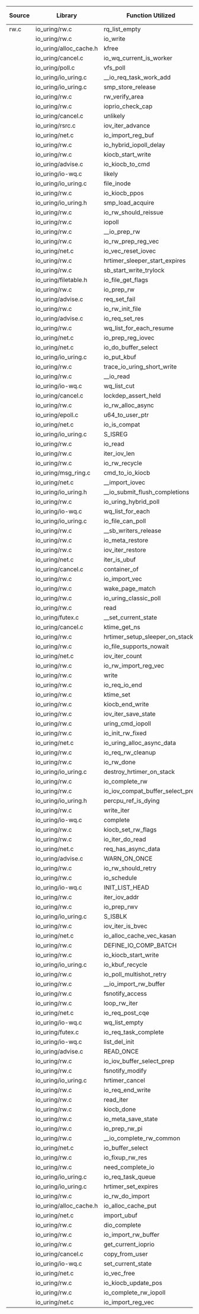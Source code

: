 | Source | Library | Function Utilized | Times Used |
|--------|---------|-------------------|------------|
| rw.c | io_uring/rw.c | rq_list_empty | 2 |
| | io_uring/rw.c | io_write | 1 |
| | io_uring/alloc_cache.h | kfree | 1 |
| | io_uring/cancel.c | io_wq_current_is_worker | 1 |
| | io_uring/poll.c | vfs_poll | 1 |
| | io_uring/io_uring.c | __io_req_task_work_add | 1 |
| | io_uring/io_uring.c | smp_store_release | 1 |
| | io_uring/rw.c | rw_verify_area | 2 |
| | io_uring/rw.c | ioprio_check_cap | 1 |
| | io_uring/cancel.c | unlikely | 28 |
| | io_uring/rsrc.c | iov_iter_advance | 2 |
| | io_uring/net.c | io_import_reg_buf | 1 |
| | io_uring/rw.c | io_hybrid_iopoll_delay | 1 |
| | io_uring/rw.c | kiocb_start_write | 1 |
| | io_uring/advise.c | io_kiocb_to_cmd | 22 |
| | io_uring/io-wq.c | likely | 2 |
| | io_uring/io_uring.c | file_inode | 3 |
| | io_uring/rw.c | io_kiocb_ppos | 1 |
| | io_uring/io_uring.h | smp_load_acquire | 1 |
| | io_uring/rw.c | io_rw_should_reissue | 2 |
| | io_uring/rw.c | iopoll | 1 |
| | io_uring/rw.c | __io_prep_rw | 6 |
| | io_uring/rw.c | io_rw_prep_reg_vec | 2 |
| | io_uring/net.c | io_vec_reset_iovec | 1 |
| | io_uring/rw.c | hrtimer_sleeper_start_expires | 1 |
| | io_uring/rw.c | sb_start_write_trylock | 1 |
| | io_uring/filetable.h | io_file_get_flags | 1 |
| | io_uring/rw.c | io_prep_rw | 3 |
| | io_uring/advise.c | req_set_fail | 2 |
| | io_uring/rw.c | io_rw_init_file | 2 |
| | io_uring/advise.c | io_req_set_res | 5 |
| | io_uring/rw.c | wq_list_for_each_resume | 1 |
| | io_uring/net.c | io_prep_reg_iovec | 1 |
| | io_uring/net.c | io_do_buffer_select | 3 |
| | io_uring/io_uring.c | io_put_kbuf | 5 |
| | io_uring/rw.c | trace_io_uring_short_write | 1 |
| | io_uring/rw.c | __io_read | 2 |
| | io_uring/io-wq.c | wq_list_cut | 1 |
| | io_uring/cancel.c | lockdep_assert_held | 1 |
| | io_uring/rw.c | io_rw_alloc_async | 1 |
| | io_uring/epoll.c | u64_to_user_ptr | 7 |
| | io_uring/net.c | io_is_compat | 2 |
| | io_uring/io_uring.c | S_ISREG | 1 |
| | io_uring/rw.c | io_read | 1 |
| | io_uring/rw.c | iter_iov_len | 1 |
| | io_uring/rw.c | io_rw_recycle | 2 |
| | io_uring/msg_ring.c | cmd_to_io_kiocb | 3 |
| | io_uring/net.c | __import_iovec | 1 |
| | io_uring/io_uring.h | __io_submit_flush_completions | 1 |
| | io_uring/rw.c | io_uring_hybrid_poll | 1 |
| | io_uring/io-wq.c | wq_list_for_each | 1 |
| | io_uring/io_uring.c | io_file_can_poll | 4 |
| | io_uring/rw.c | __sb_writers_release | 1 |
| | io_uring/rw.c | io_meta_restore | 3 |
| | io_uring/rw.c | iov_iter_restore | 5 |
| | io_uring/net.c | iter_is_ubuf | 1 |
| | io_uring/cancel.c | container_of | 5 |
| | io_uring/rw.c | io_import_vec | 1 |
| | io_uring/rw.c | wake_page_match | 1 |
| | io_uring/rw.c | io_uring_classic_poll | 2 |
| | io_uring/rw.c | read | 1 |
| | io_uring/futex.c | __set_current_state | 1 |
| | io_uring/cancel.c | ktime_get_ns | 2 |
| | io_uring/rw.c | hrtimer_setup_sleeper_on_stack | 1 |
| | io_uring/rw.c | io_file_supports_nowait | 2 |
| | io_uring/net.c | iov_iter_count | 6 |
| | io_uring/rw.c | io_rw_import_reg_vec | 2 |
| | io_uring/rw.c | write | 1 |
| | io_uring/rw.c | io_req_io_end | 2 |
| | io_uring/rw.c | ktime_set | 1 |
| | io_uring/rw.c | kiocb_end_write | 1 |
| | io_uring/rw.c | iov_iter_save_state | 6 |
| | io_uring/rw.c | uring_cmd_iopoll | 1 |
| | io_uring/rw.c | io_init_rw_fixed | 2 |
| | io_uring/net.c | io_uring_alloc_async_data | 1 |
| | io_uring/rw.c | io_req_rw_cleanup | 4 |
| | io_uring/rw.c | io_rw_done | 1 |
| | io_uring/io_uring.c | destroy_hrtimer_on_stack | 1 |
| | io_uring/rw.c | io_complete_rw | 1 |
| | io_uring/rw.c | io_iov_compat_buffer_select_prep | 1 |
| | io_uring/io_uring.h | percpu_ref_is_dying | 1 |
| | io_uring/rw.c | write_iter | 1 |
| | io_uring/io-wq.c | complete | 1 |
| | io_uring/rw.c | kiocb_set_rw_flags | 1 |
| | io_uring/rw.c | io_iter_do_read | 2 |
| | io_uring/net.c | req_has_async_data | 1 |
| | io_uring/advise.c | WARN_ON_ONCE | 1 |
| | io_uring/rw.c | io_rw_should_retry | 1 |
| | io_uring/rw.c | io_schedule | 1 |
| | io_uring/io-wq.c | INIT_LIST_HEAD | 1 |
| | io_uring/rw.c | iter_iov_addr | 1 |
| | io_uring/rw.c | io_prep_rwv | 2 |
| | io_uring/io_uring.c | S_ISBLK | 2 |
| | io_uring/rw.c | iov_iter_is_bvec | 2 |
| | io_uring/net.c | io_alloc_cache_vec_kasan | 1 |
| | io_uring/rw.c | DEFINE_IO_COMP_BATCH | 1 |
| | io_uring/rw.c | io_kiocb_start_write | 1 |
| | io_uring/io_uring.c | io_kbuf_recycle | 2 |
| | io_uring/rw.c | io_poll_multishot_retry | 1 |
| | io_uring/rw.c | __io_import_rw_buffer | 1 |
| | io_uring/rw.c | fsnotify_access | 1 |
| | io_uring/rw.c | loop_rw_iter | 2 |
| | io_uring/net.c | io_req_post_cqe | 1 |
| | io_uring/io-wq.c | wq_list_empty | 1 |
| | io_uring/futex.c | io_req_task_complete | 1 |
| | io_uring/io-wq.c | list_del_init | 1 |
| | io_uring/advise.c | READ_ONCE | 10 |
| | io_uring/rw.c | io_iov_buffer_select_prep | 1 |
| | io_uring/rw.c | fsnotify_modify | 1 |
| | io_uring/io_uring.c | hrtimer_cancel | 1 |
| | io_uring/rw.c | io_req_end_write | 4 |
| | io_uring/rw.c | read_iter | 1 |
| | io_uring/rw.c | kiocb_done | 2 |
| | io_uring/rw.c | io_meta_save_state | 1 |
| | io_uring/rw.c | io_prep_rw_pi | 1 |
| | io_uring/rw.c | __io_complete_rw_common | 2 |
| | io_uring/net.c | io_buffer_select | 1 |
| | io_uring/rw.c | io_fixup_rw_res | 4 |
| | io_uring/rw.c | need_complete_io | 2 |
| | io_uring/io_uring.c | io_req_task_queue | 1 |
| | io_uring/io_uring.c | hrtimer_set_expires | 1 |
| | io_uring/rw.c | io_rw_do_import | 1 |
| | io_uring/alloc_cache.h | io_alloc_cache_put | 1 |
| | io_uring/net.c | import_ubuf | 2 |
| | io_uring/rw.c | dio_complete | 1 |
| | io_uring/rw.c | io_import_rw_buffer | 2 |
| | io_uring/rw.c | get_current_ioprio | 1 |
| | io_uring/cancel.c | copy_from_user | 3 |
| | io_uring/io-wq.c | set_current_state | 1 |
| | io_uring/net.c | io_vec_free | 2 |
| | io_uring/rw.c | io_kiocb_update_pos | 2 |
| | io_uring/rw.c | io_complete_rw_iopoll | 1 |
| | io_uring/net.c | io_import_reg_vec | 1 |